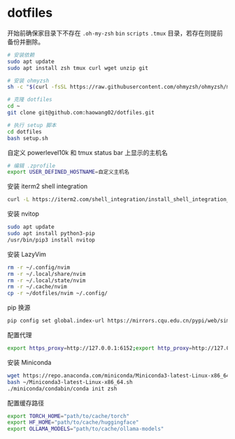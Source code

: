 # dotfiles

开始前确保家目录下不存在 `.oh-my-zsh` `bin` `scripts` `.tmux` 目录，若存在则提前备份并删除。

```bash
# 安装依赖
sudo apt update
sudo apt install zsh tmux curl wget unzip git

# 安装 ohmyzsh
sh -c "$(curl -fsSL https://raw.githubusercontent.com/ohmyzsh/ohmyzsh/master/tools/install.sh)"

# 克隆 dotfiles
cd ~
git clone git@github.com:haowang02/dotfiles.git

# 执行 setup 脚本
cd dotfiles
bash setup.sh
```

自定义 powerlevel10k 和 tmux status bar 上显示的主机名

```bash
# 编辑 .zprofile
export USER_DEFINED_HOSTNAME=自定义主机名
```

安装 iterm2 shell integration

```bash
curl -L https://iterm2.com/shell_integration/install_shell_integration_and_utilities.sh | bash
```

安装 nvitop

```bash
sudo apt update
sudo apt install python3-pip
/usr/bin/pip3 install nvitop
```

安装 LazyVim

```bash
rm -r ~/.config/nvim
rm -r ~/.local/share/nvim
rm -r ~/.local/state/nvim
rm -r ~/.cache/nvim
cp -r ~/dotfiles/nvim ~/.config/
```

pip 换源

```bash
pip config set global.index-url https://mirrors.cqu.edu.cn/pypi/web/simple
```

配置代理

```bash
export https_proxy=http://127.0.0.1:6152;export http_proxy=http://127.0.0.1:6152;export all_proxy=socks5://127.0.0.1:6153
```

安装 Miniconda

```bash
wget https://repo.anaconda.com/miniconda/Miniconda3-latest-Linux-x86_64.sh
bash ~/Miniconda3-latest-Linux-x86_64.sh
./miniconda/condabin/conda init zsh
```

配置缓存路径

```bash
export TORCH_HOME="path/to/cache/torch"
export HF_HOME="path/to/cache/huggingface"
export OLLAMA_MODELS="path/to/cache/ollama-models"
```
